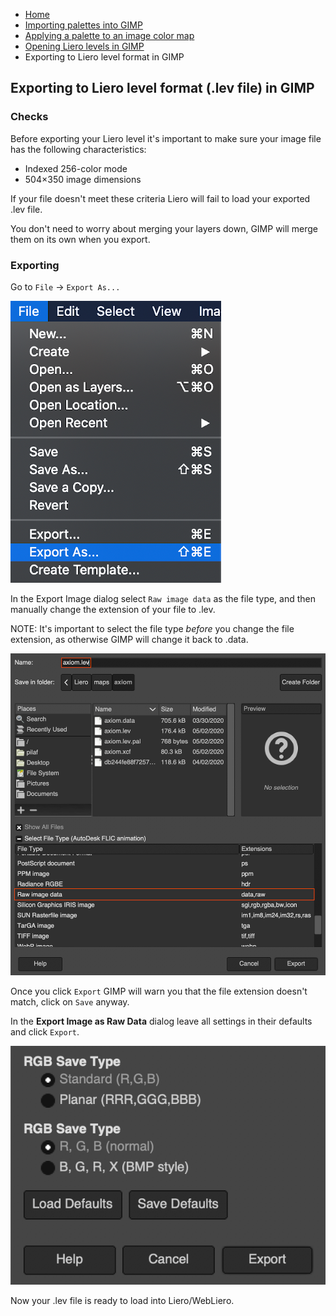 * [Home](/README.md)
* [Importing palettes into GIMP](/doc/import_palettes.md)
* [Applying a palette to an image color map](/doc/set_color_map.md)
* [Opening Liero levels in GIMP](/doc/open_lev_file.md)
* Exporting to Liero level format in GIMP

## Exporting to Liero level format (.lev file) in GIMP

### Checks

Before exporting your Liero level it's important to make sure your image file
has the following characteristics:

* Indexed 256-color mode
* 504&times;350 image dimensions

If your file doesn't meet these criteria Liero will fail to load your exported
.lev file.

You don't need to worry about merging your layers down, GIMP will merge them on
its own when you export.

### Exporting

Go to `File` → `Export As...`

![Export As...](/screenshots/export-as-menu.png)

In the Export Image dialog select `Raw image data` as the file type, and then
manually change the extension of your file to .lev.

NOTE: It's important to select the file type *before* you change the file
extension, as otherwise GIMP will change it back to .data.

![Export Image](/screenshots/export-dialog.png)

Once you click `Export` GIMP will warn you that the file extension doesn't
match, click on `Save` anyway.

In the **Export Image as Raw Data** dialog leave all settings in their defaults
and click `Export`.

![Export Image](/screenshots/export-as-raw-dialog.png)

Now your .lev file is ready to load into Liero/WebLiero.
